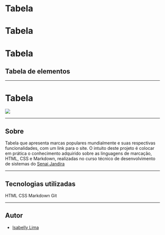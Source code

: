 # Tabela
# Tabela
# Tabela


## Tabela de elementos
---
# Tabela
![](./img/Captura%20de%20Tela%202024-09-25%20%C3%A0s%2017.04.14.png)

---

## Sobre 
 Tabela que apresenta marcas populares mundialmente e suas respectivas funcionalidades, com um link para o site. O intuito deste projeto é colocar em prática o conhecimento adquirido sobre as linguagens de marcação, HTML, CSS e Markdown, realizadas no curso técnico de desenvolvimento de sistemas do [Senai Jandira](https://sp.senai.br/unidade/jandira/)

 ___

## Tecnologias utilizadas

HTML
CSS
Markdown
Git
___

## Autor

 - [Isabelly Lima]()
